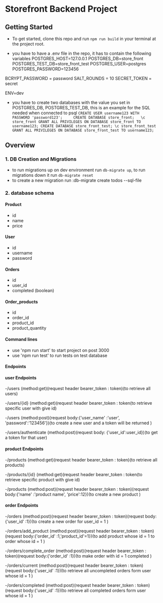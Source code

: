 # Storefront Backend Project

## Getting Started

- To get started, clone this repo and run `npm run build` in your terminal at the project root.

- you have to have a .env file in the repo, it has to contain the following variables
POSTGRES_HOST=127.0.0.1
POSTGRES_DB=store_front
POSTGRES_TEST_DB=store_front_test
POSTGRES_USER=postgres
POSTGRES_PASSWORD=123456

BCRYPT_PASSWORD = password
SALT_ROUNDS = 10
SECRET_TOKEN = secret

ENV=dev

- you have to create two databases with the value you set in POSTGRES_DB, POSTGRES_TEST_DB, this is an example for the SQL needed when connected to psql
`
CREATE USER username123 WITH PASSWORD 'password123';    
CREATE DATABASE store_front;  
\c store_front
GRANT ALL PRIVILEGES ON DATABASE store_front TO username123;
CREATE DATABASE store_front_test;
\c store_front_test
GRANT ALL PRIVILEGES ON DATABASE store_front_test TO username123;
`

## Overview


### 1.  DB Creation and Migrations

- to run migrations up on dev environment run `db-migrate up`, to run migrations down it run `db-migrate reset`
- to create a new migration run :db-migrate create todos --sql-file

### 2. database schema
#### Product
-  id
- name
- price

#### User
- id
- username
- password

#### Orders
- id
- user_id
- completed (boolean)

#### Order_products
- id
- order_id
- product_id
- product_quantity

#### Command lines
- use 'npm run start'   to start project on post 3000
- use 'npm run test' to run tests on test database

#### Endpoints

#### user Endpoints

-/users  (method:get)(request header bearer_token : token)(to retrieve all users)

-/users/{id} (method:get)(request header bearer_token : token(to retrieve specific user with give id)

-/users (method:post)(request body:{'user_name' :'user', 'password':'123456'})(to create a new user and a token will be returned )

-/users/authenticate (method:post)(request body: {'user_id':user_id})(to get a token for that user)

#### product Endpoints

-/products (method:get)(request header bearer_token : token)(to retrieve all products)

-/products/{id} (method:get)(request header bearer_token : token(to retrieve specific product with give id)

-/products (method:post)(request header bearer_token : token)(request body:{'name' :'product name', 'price':12})(to create a new product )

#### order Endpoints

-/orders (method:post)(request header bearer_token : token)(request body:{'user_id' :1})(to create a new order for user_id = 1 )

-/orders/add_product (method:post)(request header bearer_token : token)(request body:{'order_id' :1,'product_id'=1})(to add product whose id = 1 to order whose id = 1 )

-/orders/complete_order (method:post)(request header bearer_token : token)(request body:{'order_id' :1})(to make order with id = 1 completed )

-/orders/current (method:post)(request header bearer_token : token)(request body:{'user_id' :1})(to retrieve all uncompleted orders form user whose id = 1 )

-/orders/completed (method:post)(request header bearer_token : token)(request body:{'user_id' :1})(to retrieve all completed orders form user whose id = 1 )

